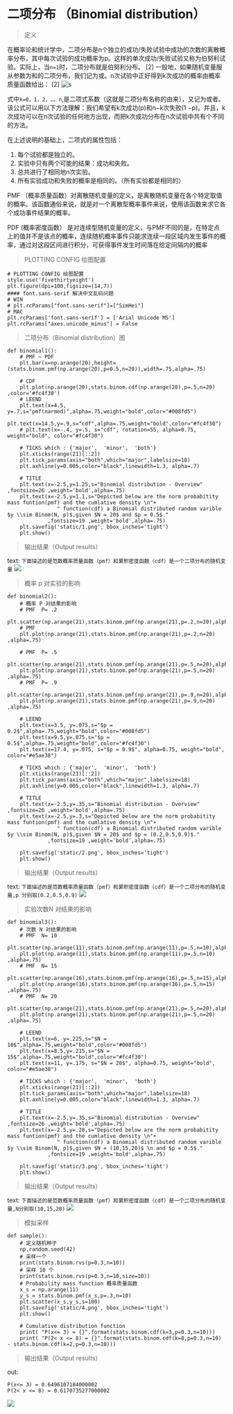 # 二项分布 （Binomial distribution）
> 定义

在概率论和统计学中，二项分布是n个独立的成功/失败试验中成功的次数的离散概率分布，其中每次试验的成功概率为p。这样的单次成功/失败试验又称为伯努利试验。实际上，当`n=1`时，二项分布就是伯努利分布。 [2] 
一般地，如果随机变量服从参数为和的二项分布，我们记为或。n次试验中正好得到k次成功的概率由概率质量函数给出： [2] 
![s](https://bkimg.cdn.bcebos.com/formula/ec09effd62e4f7818d3e3efa5594d475.svg)

式中`k=0，1，2，…，n`,是二项式系数（这就是二项分布名称的由来），又记为或者。 该公式可以用以下方法理解：我们希望有k次成功(p)和n−k次失败(1 −p)。并且，k次成功可以在n次试验的任何地方出现，而把k次成功分布在n次试验中共有个不同的方法。

在上述说明的基础上，二项式的属性包括： 
1. 每个试验都是独立的。 
2. 实验中只有两个可能的结果：成功和失败。 
3. 总共进行了相同地n次实验。 
4. 所有实验成功和失败的概率是相同的。（所有实验都是相同的）

PMF （概率质量函数）对离散随机变量的定义，是离散随机变量在各个特定取值的概率。该函数通俗来说，就是对一个离散型概率事件来说，使用该函数来求它各个成功事件结果的概率。 

PDF (概率密度函数） 是对连续型随机变量的定义，与PMF不同的是，在特定点上的值并不是该点的概率，连续随机概率事件只能求连续一段区域内发生事件的概率，通过对这段区间进行积分，可获得事件发生时间落在给定间隔内的概率

> PLOTTING CONFIG 绘图配置
```
# PLOTTING CONFIG 绘图配置
style.use('fivethirtyeight')
plt.figure(dpi=100,figsize=(14,7))
#### font.sans-serif 解决中文乱码问题
# WIN
# plt.rcParams["font.sans-serif"]=["SimHei"]
# MAC
plt.rcParams['font.sans-serif'] = ['Arial Unicode MS']
plt.rcParams["axes.unicode_minus"] = False
```
> 二项分布（Binomial distribution）图

```
def binomial1():
    # PMF ~ PDF
    plt.bar(x=np.arange(20),height=(stats.binom.pmf(np.arange(20),p=0.5,n=20)),width=.75,alpha=.75)

    # CDF
    plt.plot(np.arange(20),stats.binom.cdf(np.arange(20),p=.5,n=20) ,color='#fc4f30')
    # LEEND
    plt.text(x=4.5, y=.7,s="pmf(narmed)",alpha=.75,weight="bold",color="#008fd5")
    plt.text(x=14.5,y=.9,s="cdf",alpha=.75,weight="bold",color="#fc4f30")
    # plt.text(x=-.4, y=.5, s="cdf", rotation=55, alpha=0.75, weight="bold", color="#fc4f30")

    # TICKS which : {'major',  'minor',  'both'}
    plt.xticks(range(21)[::2])
    plt.tick_params(axis="both",which="major",labelsize=18)
    plt.axhline(y=0.005,color="black",linewidth=1.3, alpha=.7)

    # TITLE
    plt.text(x=-2.5,y=1.25,s="Binomial distribution - Overview" ,fontsize=26 ,weight='bold',alpha=.75)
    plt.text(x=-2.5,y=1.1,s="Depicted below are the norm probabitity mass funtion(pmf) and the cumlative density \n"+
                " function(cdf) a Binomial distributed random varible $y \\sim Binom(N, p)$,given $N = 20$ and $p = 0.5$."
             ,fontsize=19 ,weight='bold',alpha=.75)
    plt.savefig('static/1.png', bbox_inches='tight')
    plt.show()
```
> 输出结果（Output results）

text: `下面描述的是范数概率质量函数（pmf）和累积密度函数（cdf）是一个二项分布的随机变量`
![](static/1.png)

> 概率 p 对实验的影响
```
def binomial2():
    # 概率 P 对结果的影响
    # PMF  P= .2
    plt.scatter(np.arange(21),stats.binom.pmf(np.arange(21),p=.2,n=20),alpha=.75)
    # PMF
    plt.plot(np.arange(21),stats.binom.pmf(np.arange(21),p=.2,n=20) ,alpha=.75)

    # PMF  P= .5
    plt.scatter(np.arange(21),stats.binom.pmf(np.arange(21),p=.5,n=20),alpha=.75)
    plt.plot(np.arange(21),stats.binom.pmf(np.arange(21),p=.5,n=20) ,alpha=.75)
    # PMF  P= .9
    plt.scatter(np.arange(21),stats.binom.pmf(np.arange(21),p=.9,n=20),alpha=.75)
    plt.plot(np.arange(21),stats.binom.pmf(np.arange(21),p=.9,n=20) ,alpha=.75)

    # LEEND
    plt.text(x=3.5, y=.075,s="$p = 0.2$",alpha=.75,weight="bold",color="#008fd5")
    plt.text(x=9.5,y=.075,s="$p = 0.5$",alpha=.75,weight="bold",color="#fc4f30")
    plt.text(x=17.4, y=.075, s="$p = 0.9$", alpha=0.75, weight="bold", color="#e5ae38")

    # TICKS which : {'major',  'minor',  'both'}
    plt.xticks(range(21)[::2])
    plt.tick_params(axis="both",which="major",labelsize=18)
    plt.axhline(y=0.005,color="black",linewidth=1.3, alpha=.7)

    # TITLE
    plt.text(x=-2.5,y=.35,s="Binomial distribution - Overview" ,fontsize=26 ,weight='bold',alpha=.75)
    plt.text(x=-2.5,y=.3,s="Depicted below are the norm probabitity mass funtion(pmf) and the cumlative density \n"+
                " function(cdf) a Binomial distributed random varible $y \\sim Binom(N, p)$,given $N = 20$ and $p = (0.2,0.5,0.9)$."
             ,fontsize=19 ,weight='bold',alpha=.75)

    plt.savefig('static/2.png', bbox_inches='tight')
    plt.show()

```
> 输出结果（Output results）

text: `下面描述的是范数概率质量函数（pmf）和累积密度函数（cdf）是一个二项分布的随机变量,p 分别取(0.2,0.5,0.9)`
![](static/2.png)

> 实验次数N 对结果的影响
```
def binomial3():
    # 次数 N 对结果的影响
    # PMF  N= 10
    plt.scatter(np.arange(11),stats.binom.pmf(np.arange(11),p=.5,n=10),alpha=.75)
    plt.plot(np.arange(11),stats.binom.pmf(np.arange(11),p=.5,n=10) ,alpha=.75)
    # PMF  N= 15
    plt.scatter(np.arange(16),stats.binom.pmf(np.arange(16),p=.5,n=15),alpha=.75)
    plt.plot(np.arange(16),stats.binom.pmf(np.arange(16),p=.5,n=15) ,alpha=.75)
    # PMF  N= 20
    plt.scatter(np.arange(21),stats.binom.pmf(np.arange(21),p=.5,n=20),alpha=.75)
    plt.plot(np.arange(21),stats.binom.pmf(np.arange(21),p=.5,n=20) ,alpha=.75)

    # LEEND
    plt.text(x=6, y=.225,s="$N = 10$",alpha=.75,weight="bold",color="#008fd5")
    plt.text(x=8.5,y=.215,s="$N = 15$",alpha=.75,weight="bold",color="#fc4f30")
    plt.text(x=11, y=.175, s="$N = 20$", alpha=0.75, weight="bold", color="#e5ae38")

    # TICKS which : {'major',  'minor',  'both'}
    plt.xticks(range(21)[::2])
    plt.tick_params(axis="both",which="major",labelsize=18)
    plt.axhline(y=0.005,color="black",linewidth=1.3, alpha=.7)

    # TITLE
    plt.text(x=-2.5,y=.35,s="Binomial distribution - Overview" ,fontsize=26 ,weight='bold',alpha=.75)
    plt.text(x=-2.5,y=.28,s="Depicted below are the norm probabitity mass funtion(pmf) and the cumlative density \n"+
                " function(cdf) a Binomial distributed random varible $y \\sim Binom(N, p)$,given $N = (10,15,20)$ \n and $p = 0.5$."
             ,fontsize=19 ,weight='bold',alpha=.75)

    plt.savefig('static/3.png', bbox_inches='tight')
    plt.show()
```

> 输出结果（Output results）

text: `下面描述的是范数概率质量函数（pmf）和累积密度函数（cdf）是一个二项分布的随机变量,N分别取(10,15,20)`
![](static/3.png)

> 模拟采样
```shell script
def sample():
    # 定义随机种子
    np.random.seed(42)
    # 采样一个
    print(stats.binom.rvs(p=0.3,n=10))
    # 采样 10 个
    print(stats.binom.rvs(p=0.3,n=10,size=10))
    # Probability mass function 概率质量函数
    x_s = np.arange(11)
    y_s = stats.binom.pmf(x_s,p=.3,n=10)
    plt.scatter(x_s,y_s,s=100)
    plt.savefig('static/4.png', bbox_inches='tight')
    plt.show()

    # Cumulative distribution function
    print( "P(x<= 3) = {}".format(stats.binom.cdf(k=3,p=0.3,n=10)))
    print( "P(2< x <= 8) = {}".format(stats.binom.cdf(k=8,p=0.3,n=10) - stats.binom.cdf(k=2,p=0.3,n=10)))

```

> 输出结果（Output results）

out:
```shell script
P(x<= 3) = 0.6496107184000002
P(2< x <= 8) = 0.6170735277000002
```
![](static/4.png)



